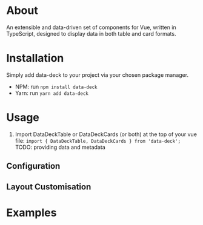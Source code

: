 # About
An extensible and data-driven set of components for Vue, written in TypeScript, designed to display data in both table and card formats.

# Installation
Simply add data-deck to your project via your chosen package manager.
- NPM: run `npm install data-deck`
- Yarn: run `yarn add data-deck`

# Usage
1) Import DataDeckTable or DataDeckCards (or both) at the top of your vue file: `import { DataDeckTable, DataDeckCards } from 'data-deck';`
TODO: providing data and metadata

## Configuration

## Layout Customisation

# Examples